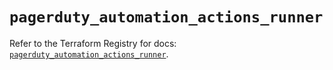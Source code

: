 # `pagerduty_automation_actions_runner`

Refer to the Terraform Registry for docs: [`pagerduty_automation_actions_runner`](https://registry.terraform.io/providers/pagerduty/pagerduty/3.27.3/docs/resources/automation_actions_runner).
